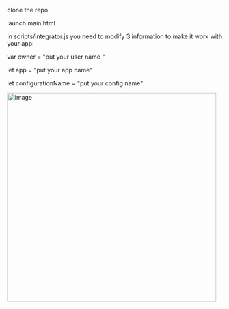 clone the repo.

launch main.html

in scripts/integrator.js  you need  to modify  3 information to make it work with your app:

var owner = "put your user name "

let app = "put your app name"

let configurationName = "put your config name"

<img width="489" alt="image" src="https://user-images.githubusercontent.com/28894635/212523196-eb3362d6-9e4e-4632-8503-5f926d953ed5.png">



